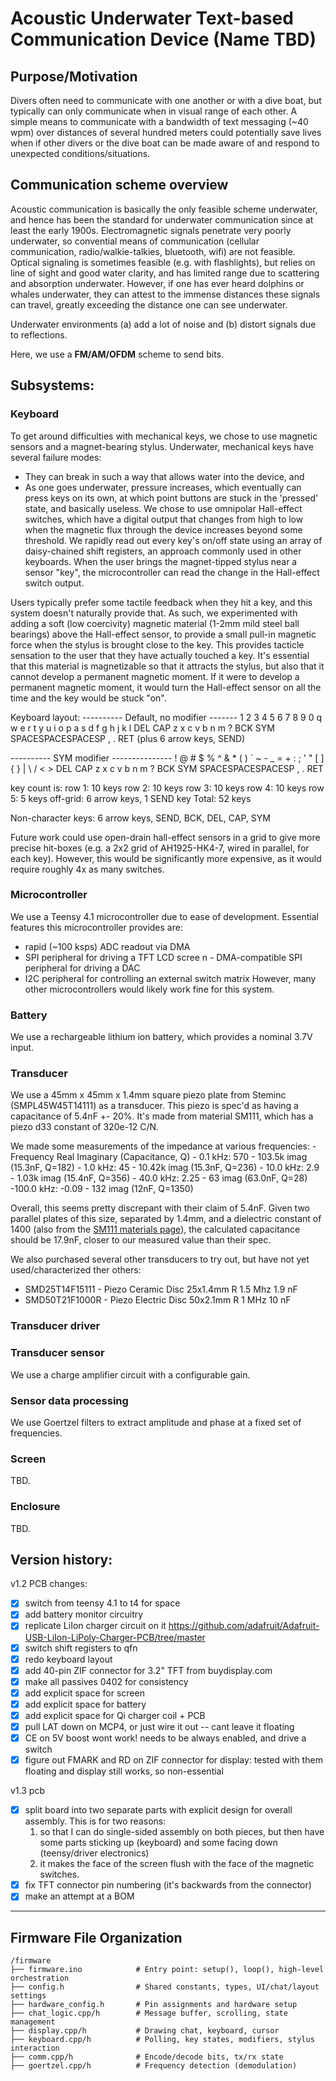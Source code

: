 # Acoustic Underwater Text-based Communication Device (Name TBD)

## Purpose/Motivation
Divers often need to communicate with one another or with a dive boat, but typically can only communicate when in visual range of each other. A simple means to communicate with a bandwidth of text messaging (~40 wpm) over distances of several hundred meters could potentially save lives when if other divers or the dive boat can be made aware of and respond to unexpected conditions/situations.

## Communication scheme overview
Acoustic communication is basically the only feasible scheme underwater, and hence has been the standard for underwater communication since at least the early 1900s. Electromagnetic signals penetrate very poorly underwater, so convential means of communication (cellular communication, radio/walkie-talkies, bluetooth, wifi) are not feasible. Optical signaling is sometimes feasible (e.g. with flashlights), but relies on line of sight and good water clarity, and has limited range due to scattering and absorption underwater. However, if one has ever heard dolphins or whales underwater, they can attest to the immense distances these signals can travel, greatly exceeding the distance one can see underwater.

Underwater environments (a) add a lot of noise and (b) distort signals due to reflections.

Here, we use a **FM/AM/OFDM** scheme to send bits.

## Subsystems:

### Keyboard
To get around difficulties with mechanical keys, we chose to use magnetic sensors and a magnet-bearing stylus. Underwater, mechanical keys have several failure modes:
 - They can break in such a way that allows water into the device, and
 - As one goes underwater, pressure increases, which eventually can press keys on its own, at which point buttons are stuck in the 'pressed' state, and basically useless.
We chose to use omnipolar Hall-effect switches, which have a digital output that changes from high to low when the magnetic flux through the device increases beyond some threshold. We rapidly read out every key's on/off state using an array of daisy-chained shift registers, an approach commonly used in other keyboards. When the user brings the magnet-tipped stylus near a sensor "key", the microcontroller can read the change in the Hall-effect switch output.

Users typically prefer some tactile feedback when they hit a key, and this system doesn't naturally provide that. As such, we experimented with adding a soft (low coercivity) magnetic material (1-2mm mild steel ball bearings) above the Hall-effect sensor, to provide a small pull-in magnetic force when the stylus is brought close to the key. This provides tacticle sensation to the user that they have actually touched a key. It's essential that this material is magnetizable so that it attracts the stylus, but also that it cannot develop a permanent magnetic moment. If it were to develop a permanent magnetic moment, it would turn the Hall-effect sensor on all the time and the key would be stuck "on".

Keyboard layout:
---------- Default, no modifier -------
1   2   3   4   5   6   7   8   9   0
q   w   e   r   t   y   u   i   o   p
  a   s   d   f   g   h   j   k   l   DEL
CAP z   x   c   v   b   n   m   ?   BCK
SYM      SPACESPACESPACESP   ,   .    RET
(plus 6 arrow keys, SEND)

---------- SYM modifier ---------------
!   @   #   $   %   ^   &   *   (   )
`   ~   -   _   =   +   :   ;   '   "
  [   ]   {   }   |   \   /   <   >   DEL
CAP z   x   c   v   b   n   m   ?   BCK
SYM      SPACESPACESPACESP   ,   .    RET

key count is:
    row 1: 10 keys
    row 2: 10 keys
    row 3: 10 keys
    row 4: 10 keys
    row 5: 5 keys
    off-grid: 6 arrow keys, 1 SEND key
Total: 52 keys

Non-character keys: 6 arrow keys, SEND, BCK, DEL, CAP, SYM

Future work could use open-drain hall-effect sensors in a grid to give more precise hit-boxes (e.g. a 2x2 grid of AH1925-HK4-7, wired in parallel, for each key). However, this would be significantly more expensive, as it would require roughly 4x as many switches.

### Microcontroller
We use a Teensy 4.1 microcontroller due to ease of development. Essential features this microcontroller provides are:
 - rapid (~100 ksps) ADC readout via DMA
 - SPI peripheral for driving a TFT LCD scree
n - DMA-compatible SPI peripheral for driving a DAC
 - I2C peripheral for controlling an external switch matrix
However, many other microcontrollers would likely work fine for this system.

### Battery
We use a rechargeable lithium ion battery, which provides a nominal 3.7V input.

### Transducer
We use a 45mm x 45mm x 1.4mm square piezo plate from Steminc (SMPL45W45T14111) as a transducer. This piezo is spec'd as having a capacitance of 5.4nF +- 20%. It's made from material SM111, which has a piezo d33 constant of 320e-12 C/N.

We made some measurements of the impedance at various frequencies:
    - Frequency   Real      Imaginary     (Capacitance, Q)
    -  0.1 kHz:   570    -  103.5k imag   (15.3nF, Q=182)
    -  1.0 kHz:    45    -   10.42k imag  (15.3nF, Q=236)
    - 10.0 kHz:     2.9  -    1.03k imag  (15.4nF, Q=356)
    - 40.0 kHz:     2.25 -       63 imag  (63.0nF, Q=28)
    -100.0 kHz:    -0.09 -      132 imag  (12nF,   Q=1350)

Overall, this seems pretty discrepant with their claim of 5.4nF. Given two parallel plates of this size, separated by 1.4mm, and a dielectric constant of 1400 (also from the [SM111 materials page](http://www.steminc.com/piezo/PZ_property.asp)), the calculated capacitance should be 17.9nF, closer to our measured value than their spec.

We also purchased several other transducers to try out, but have not yet used/characterized ther others:
- SMD25T14F15111 - Piezo Ceramic Disc 25x1.4mm R 1.5 Mhz          1.9 nF
- SMD50T21F1000R - Piezo Electric Disc 50x2.1mm R 1 MHz           10 nF

### Transducer driver

### Transducer sensor
We use a charge amplifier circuit with a configurable gain.

### Sensor data processing
We use Goertzel filters to extract amplitude and phase at a fixed set of frequencies.

### Screen
TBD.

### Enclosure
TBD.

## Version history:
v1.2 PCB changes:
 - [X] switch from teensy 4.1 to t4 for space
 - [X] add battery monitor circuitry
 - [X] replicate LiIon charger circuit on it https://github.com/adafruit/Adafruit-USB-LiIon-LiPoly-Charger-PCB/tree/master
 - [X] switch shift registers to qfn
 - [X] redo keyboard layout
 - [X] add 40-pin ZIF connector for 3.2" TFT from buydisplay.com
 - [X] make all passives 0402 for consistency
 - [X] add explicit space for screen
 - [X] add explicit space for battery
 - [X] add explicit space for Qi charger coil + PCB
 - [X] pull LAT down on MCP4, or just wire it out -- cant leave it floating
 - [X] CE on 5V boost wont work! needs to be always enabled, and drive a switch
 - [X] figure out FMARK and RD on ZIF connector for display: tested with them floating and display still works, so non-essential

v1.3 pcb
 - [X] split board into two separate parts with explicit design for overall assembly. This is for two reasons:
    1. so that I can do single-sided assembly on both pieces, but then have some parts sticking up (keyboard) and some facing down (teensy/driver electronics)
    2. it makes the face of the screen flush with the face of the magnetic switches.
 - [X] fix TFT connector pin numbering (it's backwards from the connector)
 - [X] make an attempt at a BOM

---

## Firmware File Organization

```
/firmware
├── firmware.ino            # Entry point: setup(), loop(), high-level orchestration
├── config.h                # Shared constants, types, UI/chat/layout settings
├── hardware_config.h       # Pin assignments and hardware setup
├── chat_logic.cpp/h        # Message buffer, scrolling, state management
├── display.cpp/h           # Drawing chat, keyboard, cursor
├── keyboard.cpp/h          # Polling, key states, modifiers, stylus interaction
├── comm.cpp/h              # Encode/decode bits, tx/rx state
├── goertzel.cpp/h          # Frequency detection (demodulation)
```